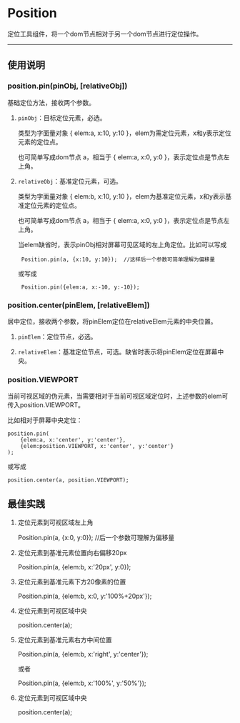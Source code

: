 
# Position

定位工具组件，将一个dom节点相对于另一个dom节点进行定位操作。

---


## 使用说明


### position.pin(pinObj, [relativeObj])

基础定位方法，接收两个参数。

1. `pinObj`：目标定位元素，必选。

	类型为字面量对象 { elem:a, x:10, y:10 }，elem为需定位元素，x和y表示定位元素的定位点。
	
	也可简单写成dom节点 a，相当于 { elem:a, x:0, y:0 }，表示定位点是节点左上角。
	
2. `relativeObj`：基准定位元素，可选。

	类型为字面量对象 { elem:b, x:10, y:10 }，elem为基准定位元素，x和y表示基准定位元素的定位点。
	
	也可简单写成dom节点 a，相当于 { elem:a, x:0, y:0 }，表示定位点是节点左上角。
	
	当elem缺省时，表示pinObj相对屏幕可见区域的左上角定位。比如可以写成
		
		Position.pin(a, {x:10, y:10});	//这样后一个参数可简单理解为偏移量
		
	或写成
		
		Position.pin({elem:a, x:-10, y:-10});


### position.center(pinElem, [relativeElem])

居中定位，接收两个参数，将pinElem定位在relativeElem元素的中央位置。

1. `pinElem`：定位节点，必选。

2. `relativeElem`：基准定位节点，可选。缺省时表示将pinElem定位在屏幕中央。


### position.VIEWPORT

当前可视区域的伪元素，当需要相对于当前可视区域定位时，上述参数的elem可传入position.VIEWPORT。

比如相对于屏幕中央定位：

	position.pin(
		{elem:a, x:'center', y:'center'}, 
		{elem:position.VIEWPORT, x:'center', y:'center'}
	);

或写成

	position.center(a, position.VIEWPORT);
	
## 最佳实践

1. 定位元素到可视区域左上角

	Position.pin(a, {x:0, y:0});	//后一个参数可理解为偏移量

2. 定位元素到基准元素位置向右偏移20px
	
	Position.pin(a, {elem:b, x:'20px', y:0});

3. 定位元素到基准元素下方20像素的位置
	
	Position.pin(a, {elem:b, x:0, y:'100%+20px'});

4. 定位元素到可视区域中央

	position.center(a);
	
5. 定位元素到基准元素右方中间位置
	
	Position.pin(a, {elem:b, x:'right', y:'center'});
	
	或者
	
	Position.pin(a, {elem:b, x:'100%', y:'50%'});

6. 定位元素到可视区域中央

	position.center(a);


